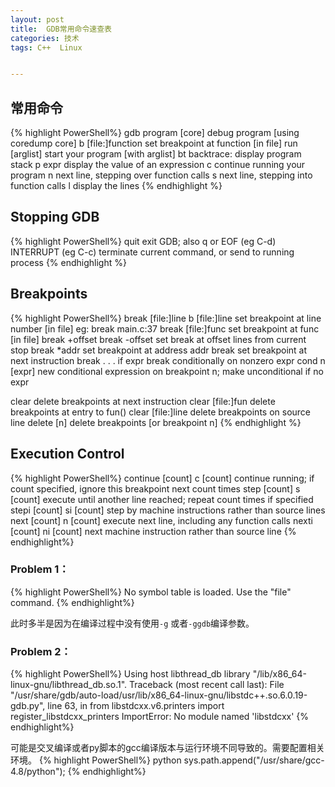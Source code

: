 ```yaml
---
layout: post
title:  GDB常用命令速查表
categories: 技术
tags: C++  Linux


---
```





## 常用命令

{% highlight  PowerShell%}
gdb program [core]  debug program [using coredump core]
b [file:]function   set breakpoint at function [in file]
run [arglist]       start your program [with arglist]
bt backtrace:       display program stack
p expr              display the value of an expression
c                   continue running your program
n                   next line, stepping over function calls
s                   next line, stepping into function calls
l                   display the lines
{% endhighlight %}

## Stopping GDB

{% highlight  PowerShell%}
quit exit GDB; also q or EOF (eg C-d)
INTERRUPT (eg C-c) terminate current command, or
send to running process
{% endhighlight %}

## Breakpoints

{% highlight  PowerShell%}
break [file:]line
b [file:]line
                    set breakpoint at line number [in file]
                    eg: break main.c:37
break [file:]func   set breakpoint at func [in file]
break +offset
break -offset
                     set break at offset lines from current stop
break *addr          set breakpoint at address addr
break                set breakpoint at next instruction
break . . . if expr  break conditionally on nonzero expr
cond n [expr]        new conditional expression on breakpoint
n;                   make unconditional if no expr

clear                delete breakpoints at next instruction
clear [file:]fun     delete breakpoints at entry to fun()
clear [file:]line    delete breakpoints on source line
delete [n]           delete breakpoints [or breakpoint n]
{% endhighlight %}

## Execution Control

{% highlight  PowerShell%}
continue [count]
c [count]
                     continue running; if count specified, ignore
                     this breakpoint next count times
step [count]
s [count]
                      execute until another line reached; repeat
                      count times if specified
stepi [count]
si [count]
                       step by machine instructions rather than
source lines
next [count]
n [count]
                        execute next line, including any function
calls
nexti [count]
ni [count]
                        next machine instruction rather than
                        source line
{% endhighlight%}



### Problem 1：

{% highlight  PowerShell%}
No symbol table is loaded. Use the "file" command.
{% endhighlight%}

此时多半是因为在编译过程中没有使用`-g` 或者`-ggdb`编译参数。

### Problem 2：

{% highlight  PowerShell%}
Using host libthread_db library "/lib/x86_64-linux-gnu/libthread_db.so.1".
Traceback (most recent call last):
File "/usr/share/gdb/auto-load/usr/lib/x86_64-linux-gnu/libstdc++.so.6.0.19-gdb.py", line 63, in <module>
from libstdcxx.v6.printers import register_libstdcxx_printers
ImportError: No module named 'libstdcxx'
{% endhighlight%}

可能是交叉编译或者py脚本的gcc编译版本与运行环境不同导致的。需要配置相关环境。
{% highlight  PowerShell%}
python sys.path.append("/usr/share/gcc-4.8/python");
{% endhighlight%}

